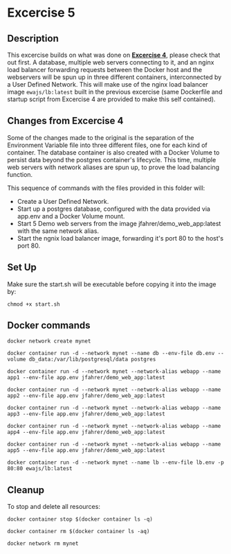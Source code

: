 # Excercise 5

## Description

This excercise builds on what was done on [**Excercise 4**](https://github.com/ewajs/learn-docker-online/tree/master/Excercise4), please check that out first.
A database, multiple web servers connecting to it, and an nginx load balancer forwarding requests between the Docker host and the webservers will be spun up in three different containers, interconnected by a User Defined Network.
This will make use of the nginx load balancer image `ewajs/lb:latest` built in the previous excercise (same Dockerfile and startup script from Excercise 4 are provided to make this self contained).

## Changes from Excercise 4

Some of the changes made to the original is the separation of the Environment Variable file into three different files, one for each kind of container.
The database container is also created with a Docker Volume to persist data beyond the postgres container's lifecycle.
This time, multiple web servers with network aliases are spun up, to prove the load balancing function.

This sequence of commands with the files provided in this folder will:

- Create a User Defined Network.
- Start up a postgres database, configured with the data provided via app.env and a Docker Volume mount.
- Start 5 Demo web servers from the image jfahrer/demo_web_app:latest with the same network alias.
- Start the ngnix load balancer image, forwarding it's port 80 to the host's port 80.

## Set Up

Make sure the start.sh will be executable before copying it into the image by:

```
chmod +x start.sh
```

## Docker commands

```
docker network create mynet

docker container run -d --network mynet --name db --env-file db.env --volume db_data:/var/lib/postgresql/data postgres

docker container run -d --network mynet --network-alias webapp --name app1 --env-file app.env jfahrer/demo_web_app:latest

docker container run -d --network mynet --network-alias webapp --name app2 --env-file app.env jfahrer/demo_web_app:latest

docker container run -d --network mynet --network-alias webapp --name app3 --env-file app.env jfahrer/demo_web_app:latest

docker container run -d --network mynet --network-alias webapp --name app4 --env-file app.env jfahrer/demo_web_app:latest

docker container run -d --network mynet --network-alias webapp --name app5 --env-file app.env jfahrer/demo_web_app:latest

docker container run -d --network mynet --name lb --env-file lb.env -p 80:80 ewajs/lb:latest
```

## Cleanup

To stop and delete all resources:

```
docker container stop $(docker container ls -q)

docker container rm $(docker container ls -aq)

docker network rm mynet
```

